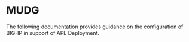 # MUDG
The following documentation provides guidance on the configuration of BIG-IP in support of APL Deployment.
